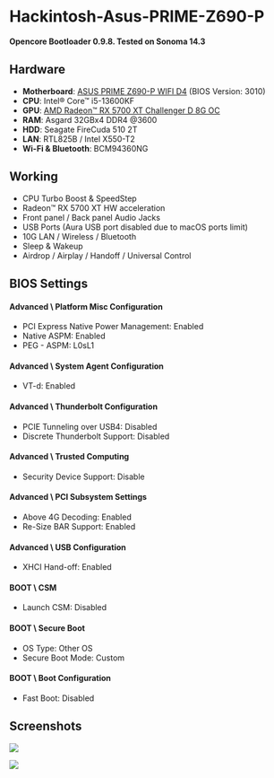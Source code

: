# Hackintosh-Asus-PRIME-Z690-P

**Opencore Bootloader 0.9.8. Tested on Sonoma 14.3**


## Hardware
* **Motherboard**: [ASUS PRIME Z690-P WIFI D4](https://www.asus.com/motherboards-components/motherboards/prime/prime-z690-p-wifi-d4/) (BIOS Version: 3010)
* **CPU**:  Intel® Core™ i5-13600KF
* **GPU**: [AMD Radeon™ RX 5700 XT Challenger D 8G OC](https://www.asrock.com/Graphics-Card/AMD/Radeon%20RX%205700%20XT%20Challenger%20D%208G%20OC/)
* **RAM**: Asgard 32GBx4 DDR4 @3600 
* **HDD**: Seagate FireCuda 510 2T
* **LAN**: RTL825B / Intel X550-T2
* **Wi-Fi & Bluetooth**: BCM94360NG


## Working
* CPU Turbo Boost & SpeedStep
* Radeon™ RX 5700 XT HW acceleration
* Front panel / Back panel Audio Jacks
* USB Ports (Aura USB port disabled due to macOS ports limit)
* 10G LAN / Wireless / Bluetooth
* Sleep & Wakeup
* Airdrop / Airplay / Handoff / Universal Control

## BIOS Settings
#### Advanced \ Platform Misc Configuration
* PCI Express Native Power Management: Enabled
* Native ASPM: Enabled
* PEG - ASPM: L0sL1
#### Advanced \ System Agent Configuration
* VT-d: Enabled
#### Advanced \ Thunderbolt Configuration
* PCIE Tunneling over USB4: Disabled
* Discrete Thunderbolt Support: Disabled
#### Advanced \ Trusted Computing
* Security Device Support: Disable
#### Advanced \ PCI Subsystem Settings
* Above 4G Decoding: Enabled
* Re-Size BAR Support: Enabled
#### Advanced \ USB Configuration
* XHCI Hand-off: Enabled

#### BOOT \ CSM
* Launch CSM: Disabled
#### BOOT \ Secure Boot
* OS Type: Other OS
* Secure Boot Mode: Custom
#### BOOT \ Boot Configuration
* Fast Boot: Disabled

  
## Screenshots
![](https://github.com/webleon/Hackintosh-Asus-PRIME-Z690-P/blob/main/images/systeminfo.png)

![](https://github.com/webleon/Hackintosh-Asus-PRIME-Z690-P/blob/main/images/geekbench6.png)
